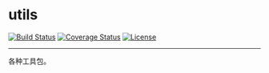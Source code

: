 # utils

[![Build Status](https://travis-ci.org/storezhang/utils.svg?branch=master)](https://travis-ci.org/storezhang/utils)
[![Coverage Status](https://coveralls.io/repos/github/storezhang/utils/badge.svg?branch=master)](https://coveralls.io/github/storezhang/utils?branch=master)
[![License](http://img.shields.io/:license-apache-brightgreen.svg)](http://www.apache.org/licenses/LICENSE-2.0.html)

----------
各种工具包。
